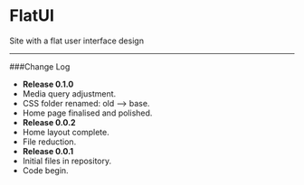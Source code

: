 FlatUI
======

Site with a flat user interface design


---
###Change Log
* **Release 0.1.0**
 * Media query adjustment.
 * CSS folder renamed: old --> base.
 * Home page finalised and polished.
* **Release 0.0.2**
 * Home layout complete.
 * File reduction.
* **Release 0.0.1**
 * Initial files in repository.
 * Code begin.